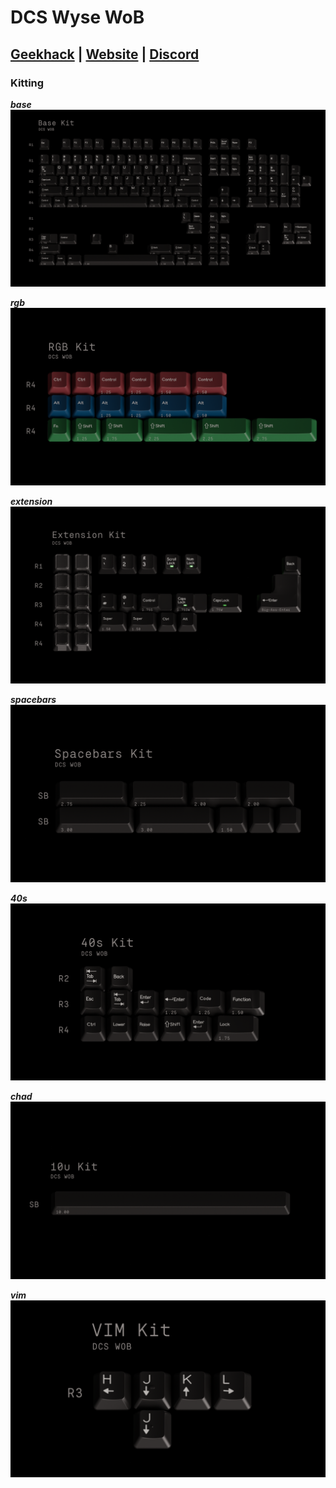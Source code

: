 # DCS  Wyse WoB
## [Geekhack]() | [Website](https://dcs-wwob.com) | [Discord](https://discord.gg/a75EDAyeQz)

### Kitting
***base*** <br/> 
![Base](renders/1.png)

***rgb*** <br/>
![rgb](renders/2.png)

***extension*** <br/>
![extension](renders/7.png)

***spacebars*** <br/>
![spacebars](renders/3.png)

***40s***<br/>
![40s](renders/5.png)

***chad*** <br/>
![chad](renders/6.png)

***vim*** <br/>
![Vim](renders/4.png)

